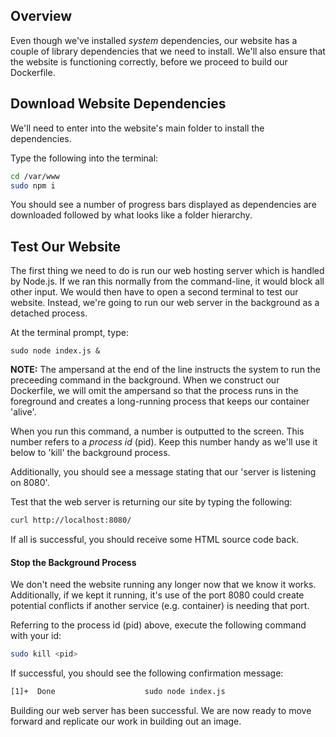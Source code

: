 ## Overview
Even though we've installed _system_ dependencies, our website has a couple of library dependencies that we need to install.  We'll also ensure that the website is functioning correctly, before we proceed to build our Dockerfile.

## Download Website Dependencies
We'll need to enter into the website's main folder to install the dependencies.

Type the following into the terminal:
```bash
cd /var/www
sudo npm i
```

You should see a number of progress bars displayed as dependencies are downloaded followed by what looks like a folder hierarchy.

## Test Our Website
The first thing we need to do is run our web hosting server which is handled by Node.js. If we ran this normally from the command-line, it would block all other input.  We would then have to open a second terminal to test our website.  Instead, we're going to run our web server in the background as a detached process.

At the terminal prompt, type:
```
sudo node index.js &
```

**NOTE:** The ampersand at the end of the line instructs the system to run the preceeding command in the background.  When we construct our Dockerfile, we will omit the ampersand so that the process runs in the foreground and creates a long-running process that keeps our container 'alive'.

When you run this command, a number is outputted to the screen. This number refers to a _process id_ (pid). Keep this number handy as we'll use it below to 'kill' the background process.

Additionally, you should see a message stating that our 'server is listening on 8080'.

Test that the web server is returning our site by typing the following:
```bash
curl http://localhost:8080/
```

If all is successful, you should receive some HTML source code back.

#### Stop the Background Process
We don't need the website running any longer now that we know it works.  Additionally, if we kept it running, it's use of the port 8080 could create potential conflicts if another service (e.g. container) is needing that port.

Referring to the process id (pid) above, execute the following command with your id:
```bash
sudo kill <pid>
```

If successful, you should see the following confirmation message:
```bash
[1]+  Done                    sudo node index.js
```

Building our web server has been successful. We are now ready to move forward and replicate our work in building out an image.
